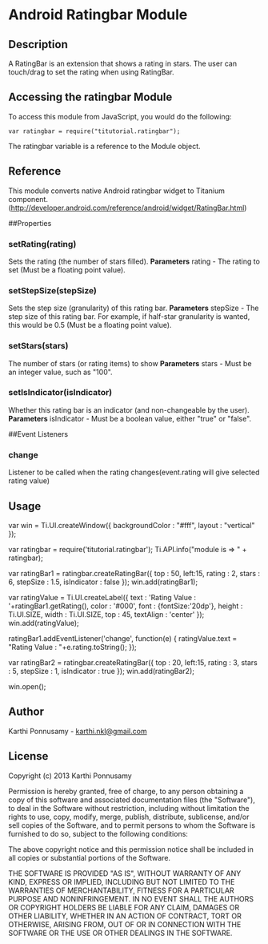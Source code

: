 # Android Ratingbar Module

## Description

A RatingBar is an extension that shows a rating in stars. The user can touch/drag to set the rating when using RatingBar.

## Accessing the ratingbar Module

To access this module from JavaScript, you would do the following:

	var ratingbar = require("titutorial.ratingbar");

The ratingbar variable is a reference to the Module object.

## Reference

This module converts native Android ratingbar widget to Titanium component. (http://developer.android.com/reference/android/widget/RatingBar.html)

##Properties

### setRating(rating)

Sets the rating (the number of stars filled).
**Parameters**
rating - The rating to set (Must be a floating point value). 

### setStepSize(stepSize)

Sets the step size (granularity) of this rating bar.
**Parameters**
stepSize - The step size of this rating bar. For example, if half-star granularity is wanted, this would be 0.5 (Must be a floating point value).

### setStars(stars)

The number of stars (or rating items) to show
**Parameters**
stars - Must be an integer value, such as "100". 

### setIsIndicator(isIndicator)

Whether this rating bar is an indicator (and non-changeable by the user).
**Parameters**
isIndicator - Must be a boolean value, either "true" or "false". 

##Event Listeners

### change

Listener to be called when the rating changes(event.rating will give selected rating value)

## Usage

var win = Ti.UI.createWindow({
	backgroundColor : "#fff",
	layout : "vertical"
});

var ratingbar = require('titutorial.ratingbar');
Ti.API.info("module is => " + ratingbar);

var ratingBar1 = ratingbar.createRatingBar({
	top : 50,
	left:15,
	rating : 2,
	stars : 6,
	stepSize : 1.5,
	isIndicator : false
});
win.add(ratingBar1);

var ratingValue = Ti.UI.createLabel({
	text : 'Rating Value : '+ratingBar1.getRating(),
	color : '#000',
	font : {fontSize:'20dp'},
	height : Ti.UI.SIZE,
	width : Ti.UI.SIZE,
	top : 45,
	textAlign : 'center'
});
win.add(ratingValue);

ratingBar1.addEventListener('change', function(e) {
	ratingValue.text = "Rating Value : "+e.rating.toString();
});

var ratingBar2 = ratingbar.createRatingBar({
	top : 20,
	left:15,
	rating : 3,
	stars : 5,
	stepSize : 1,
	isIndicator : true
});
win.add(ratingBar2);

win.open();


## Author

Karthi Ponnusamy - karthi.nkl@gmail.com

## License

Copyright (c) 2013 Karthi Ponnusamy

Permission is hereby granted, free of charge, to any person obtaining a copy of this software and associated documentation files (the "Software"), to deal in the Software without restriction, including without limitation the rights to use, copy, modify, merge, publish, distribute, sublicense, and/or sell copies of the Software, and to permit persons to whom the Software is furnished to do so, subject to the following conditions:

The above copyright notice and this permission notice shall be included in all copies or substantial portions of the Software.

THE SOFTWARE IS PROVIDED "AS IS", WITHOUT WARRANTY OF ANY KIND, EXPRESS OR IMPLIED, INCLUDING BUT NOT LIMITED TO THE WARRANTIES OF MERCHANTABILITY, FITNESS FOR A PARTICULAR PURPOSE AND NONINFRINGEMENT. IN NO EVENT SHALL THE AUTHORS OR COPYRIGHT HOLDERS BE LIABLE FOR ANY CLAIM, DAMAGES OR OTHER LIABILITY, WHETHER IN AN ACTION OF CONTRACT, TORT OR OTHERWISE, ARISING FROM, OUT OF OR IN CONNECTION WITH THE SOFTWARE OR THE USE OR OTHER DEALINGS IN THE SOFTWARE.

